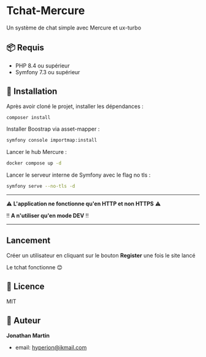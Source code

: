 # Tchat-Mercure

Un système de chat simple avec Mercure et ux-turbo

## 📦 Requis

- PHP 8.4 ou supérieur
- Symfony 7.3 ou supérieur

## 🚀 Installation

Après avoir cloné le projet, installer les dépendances :

```bash
composer install
```

Installer Boostrap via asset-mapper :

```bash
symfony console importmap:install
```

Lancer le hub Mercure :

```bash
docker compose up -d
```

Lancer le serveur interne de Symfony avec le flag no tls :

```bash
symfony serve --no-tls -d
```

---
⚠️ **L'application ne fonctionne qu'en HTTP et non HTTPS** ⚠️

‼️ **A n'utiliser qu'en mode DEV** ‼️

---

## Lancement

Créer un utilisateur en cliquant sur le bouton **Register** une fois le site lancé

Le tchat fonctionne 😊

## 📄 Licence

MIT

## 👤 Auteur

**Jonathan Martin**

- email: hyperion@ikmail.com
